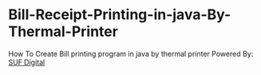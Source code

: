 # Bill-Receipt-Printing-in-java-By-Thermal-Printer
How To Create Bill printing program in java by thermal printer
Powered By: <a href="https://www.sufdigital.com">SUF Digital</a>

